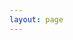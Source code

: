 ```yaml
---
layout: page
---
```



<object data="{{ site.url }}{{ site.baseurl }}/pdfs/1106204_AcademicCV.pdf" width="1000" height="1000" type="application/pdf"></object>

